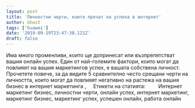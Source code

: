 ```yaml
---
layout: post
title: 'Личностни черти, които пречат на успеха в интернет'
author: Ghost
tags: ['huawei']
date: '2019-09-19T23:47:38.121Z'
draft: false
---
```


Има много променливи, които ще допринесат или възпрепятстват вашия онлайн успех. Един от най-големите фактори, които могат да повлияят на вашия маркетингов успех, е вашата собствена личност. Прочетете повече, за да видите 5 сравнително често срещани черти на личността, които могат да повлияят негативно на растежа на вашия бизнес в интернет маркетинга ,     Етикети на статията:         Интернет маркетинг бизнес, личностни черти, онлайн успех, интернет маркетинг, маркетинг бизнес, маркетинг успех, успешен онлайн, работа онлайн
